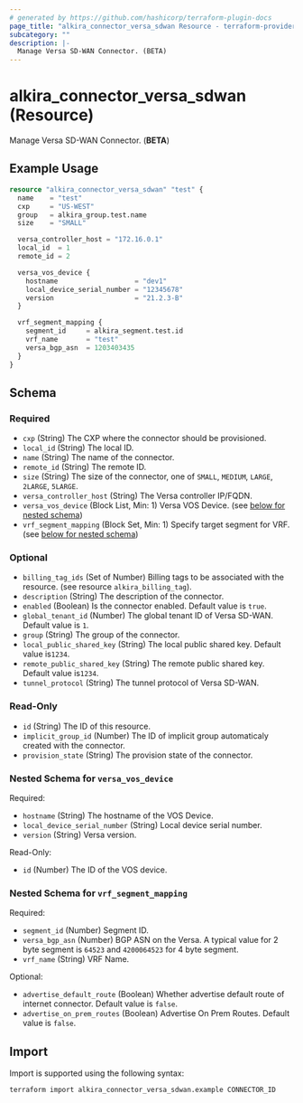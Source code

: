 ```yaml
---
# generated by https://github.com/hashicorp/terraform-plugin-docs
page_title: "alkira_connector_versa_sdwan Resource - terraform-provider-alkira"
subcategory: ""
description: |-
  Manage Versa SD-WAN Connector. (BETA)
---
```


# alkira_connector_versa_sdwan (Resource)

Manage Versa SD-WAN Connector. (**BETA**)

## Example Usage

```terraform
resource "alkira_connector_versa_sdwan" "test" {
  name    = "test"
  cxp     = "US-WEST"
  group   = alkira_group.test.name
  size    = "SMALL"

  versa_controller_host = "172.16.0.1"
  local_id  = 1
  remote_id = 2

  versa_vos_device {
    hostname                   = "dev1"
    local_device_serial_number = "12345678"
    version                    = "21.2.3-B"
  }

  vrf_segment_mapping {
    segment_id     = alkira_segment.test.id
    vrf_name       = "test"
    versa_bgp_asn  = 1203403435
  }
}
```

<!-- schema generated by tfplugindocs -->
## Schema

### Required

- `cxp` (String) The CXP where the connector should be provisioned.
- `local_id` (String) The local ID.
- `name` (String) The name of the connector.
- `remote_id` (String) The remote ID.
- `size` (String) The size of the connector, one of `SMALL`, `MEDIUM`, `LARGE`, `2LARGE`, `5LARGE`.
- `versa_controller_host` (String) The Versa controller IP/FQDN.
- `versa_vos_device` (Block List, Min: 1) Versa VOS Device. (see [below for nested schema](#nestedblock--versa_vos_device))
- `vrf_segment_mapping` (Block Set, Min: 1) Specify target segment for VRF. (see [below for nested schema](#nestedblock--vrf_segment_mapping))

### Optional

- `billing_tag_ids` (Set of Number) Billing tags to be associated with the resource. (see resource `alkira_billing_tag`).
- `description` (String) The description of the connector.
- `enabled` (Boolean) Is the connector enabled. Default value is `true`.
- `global_tenant_id` (Number) The global tenant ID of Versa SD-WAN. Default value is `1`.
- `group` (String) The group of the connector.
- `local_public_shared_key` (String) The local public shared key. Default value is`1234`.
- `remote_public_shared_key` (String) The remote public shared key. Default value is`1234`.
- `tunnel_protocol` (String) The tunnel protocol of Versa SD-WAN.

### Read-Only

- `id` (String) The ID of this resource.
- `implicit_group_id` (Number) The ID of implicit group automaticaly created with the connector.
- `provision_state` (String) The provision state of the connector.

<a id="nestedblock--versa_vos_device"></a>
### Nested Schema for `versa_vos_device`

Required:

- `hostname` (String) The hostname of the VOS Device.
- `local_device_serial_number` (String) Local device serial number.
- `version` (String) Versa version.

Read-Only:

- `id` (Number) The ID of the VOS device.


<a id="nestedblock--vrf_segment_mapping"></a>
### Nested Schema for `vrf_segment_mapping`

Required:

- `segment_id` (Number) Segment ID.
- `versa_bgp_asn` (Number) BGP ASN on the Versa. A typical value for 2 byte segment is `64523` and `4200064523` for 4 byte segment.
- `vrf_name` (String) VRF Name.

Optional:

- `advertise_default_route` (Boolean) Whether advertise default route of internet connector. Default value is `false`.
- `advertise_on_prem_routes` (Boolean) Advertise On Prem Routes. Default value is `false`.

## Import

Import is supported using the following syntax:

```shell
terraform import alkira_connector_versa_sdwan.example CONNECTOR_ID
```
